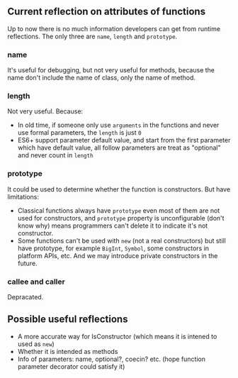 ## Current reflection on attributes of functions

Up to now there is no much information developers can get from runtime reflections. The only three are
`name`, `length` and `prototype`.

### name

It's useful for debugging, but not very useful for methods, because the name don't include the name of class, only the name of method.

### length

Not very useful. Because:

- In old time, if someone only use `arguments` in the functions and never use formal parameters, the `length` is just `0`
- ES6+ support parameter default value, and start from the first parameter which have default value, all follow parameters are treat as "optional" and never count in `length`

### prototype

It could be used to determine whether the function is constructors. But have limitations:

- Classical functions always have `prototype` even most of them are not used for constructors, and `prototype` property is unconfigurable (don't know why) means programmers can't delete it to indicate it's not constructor.
- Some functions can't be used with `new` (not a real constructors) but still have prototype, for example
`BigInt`, `Symbol`, some constructors in platform APIs, etc. And we may introduce private constructors in the future.

### callee and caller

Depracated.

## Possible useful reflections

- A more accurate way for IsConstructor (which means it is intened to used as `new`)
- Whether it is intended as methods
- Info of parameters: name, optional?, coecin? etc. (hope function parameter decorator could satisfy it)
